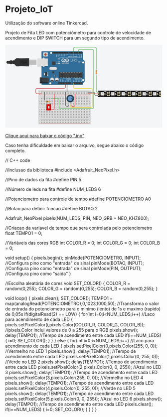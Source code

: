 # Projeto_IoT
Utilização do software online Tinkercad.

Projeto de Fita LED com potenciômetro para controle de velocidade de acendimento e DIP SWITCH para um segundo tipo de acendimento.

<img src="Projeto_IoT_FitaLED.JPG">

<a href="projeto_iot_fitaled1.ino">Clique aqui para baixar o código ".ino"</a>

Caso tenha dificuldade em baixar o arquivo, segue abaixo o código completo.

// C++ code

//Inclusao da biblioteca
#include <Adafruit_NeoPixel.h>

//Pino de dados da fita
#define PIN 5

//Número de leds na fita
#define NUM_LEDS 6

//Potenciometro para controle de tempo
#define POTENCIOMETRO A0

//Botao para definir funcao
#define BOTAO 2

Adafruit_NeoPixel pixels(NUM_LEDS, PIN, NEO_GRB + NEO_KHZ800);

//Criacao da variavel de tempo que sera controlada pelo potenciometro
float TEMPO1 = 0;

//Variáveis das cores RGB
int COLOR_R = 0;
int COLOR_G = 0;
int COLOR_B = 0;

void setup()
{
  pixels.begin();
  pinMode(POTENCIOMETRO, INPUT); //Configura pino como "entrada" de sinal
  pinMode(BOTAO, INPUT); //Configura pino como "entrada" de sinal
  pinMode(PIN, OUTPUT); //Configura pino como "saida"
}

//Escolha aleatória de cores
void SET_COLOR()
{
  COLOR_R = random(0,255);
  COLOR_G = random(0,255);
  COLOR_B = random(0,255);
}

void loop()
{
  pixels.clear();
  SET_COLOR();
  TEMPO1 = map(analogRead(POTENCIOMETRO),0,1023,1000,50); //Transforma o valor de entrada do potenciometro para o minimo (lento) de 1s e maximo (rapido) de 0,05s
  if(digitalRead(2) == LOW)
  {
    for(int i=0;i<NUM_LEDS;i++) //Laco para acendimento de cada LED
      {
       pixels.setPixelColor(i,pixels.Color(COLOR_R, COLOR_G, COLOR_B)); //pixels.Color inclui valores de 0 a 255 para o RGB
       pixels.show();
       delay(TEMPO1); //Tempo de acendimento entre cada LED
       if(i==NUM_LEDS)
         {
         i=0;
         SET_COLOR();
         }
       }
  }
  else
  {
    for(int i=0;i<NUM_LEDS;i++) //Laco para acendimento de cada LED
      {
       pixels.setPixelColor(0,pixels.Color(255, 0, 0)); //Vermelho no LED 1
       pixels.show();
       delay(TEMPO1); //Tempo de acendimento entre cada LED
       pixels.setPixelColor(1,pixels.Color(0, 255, 0)); //Verde no LED 2
       pixels.show();
       delay(TEMPO1); //Tempo de acendimento entre cada LED
       pixels.setPixelColor(2,pixels.Color(0, 0, 255)); //Azul no LED 3
       pixels.show();
       delay(TEMPO1); //Tempo de acendimento entre cada LED
       pixels.setPixelColor(3,pixels.Color(255, 0, 0)); //Vermelho no LED 4
       pixels.show();
       delay(TEMPO1); //Tempo de acendimento entre cada LED
       pixels.setPixelColor(4,pixels.Color(0, 255, 0)); //Verde no LED 5
       pixels.show();
       delay(TEMPO1); //Tempo de acendimento entre cada LED
       pixels.setPixelColor(5,pixels.Color(0, 0, 255)); //Azul no LED 6
       pixels.show();
       delay(TEMPO1); //Tempo de acendimento entre cada LED
       pixels.clear();
       if(i==NUM_LEDS)
         {
         i=0;
         SET_COLOR();
       }
    }
  }
}
